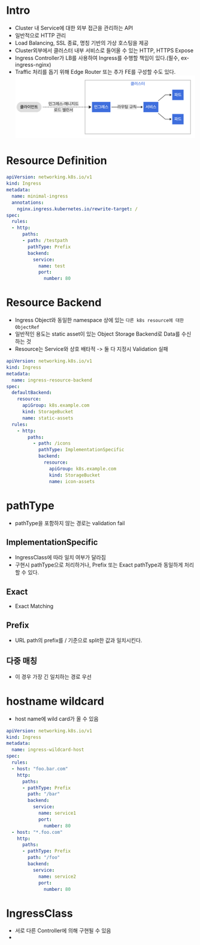 # Intro
- Cluster 내 Service에 대한 외부 접근을 관리하는 API
- 일반적으로 HTTP 관리
- Load Balancing, SSL 종료, 명칭 기반의 가상 호스팅을 제공
- Cluster외부에서 클러스터 내부 서비스로 들어올 수 있는 HTTP, HTTPS Expose
- Ingress Controller가 LB를 사용하여 Ingress를 수행할 책임이 있다.(필수, ex-ingress-nginx)
- Traffic 처리를 돕기 위해 Edge Router 또는 추가 FE를 구성할 수도 있다.
![](./images/ingress.png)

# Resource Definition
```yaml
apiVersion: networking.k8s.io/v1
kind: Ingress
metadata:
  name: minimal-ingress
  annotations:
    nginx.ingress.kubernetes.io/rewrite-target: /
spec:
  rules:
  - http:
      paths:
      - path: /testpath
        pathType: Prefix
        backend:
          service:
            name: test
            port:
              number: 80
```

# Resource Backend
- Ingress Object와 동일한 namespace 상에 있는 `다른 k8s resource에 대한 ObjectRef`
- 일반적인 용도는 static asset이 있는 Object Storage Backend로 Data를 수신하는 것
- Resource는 Service와 상호 배타적 -> 둘 다 지정시 Validation 실패
```yaml
apiVersion: networking.k8s.io/v1
kind: Ingress
metadata:
  name: ingress-resource-backend
spec:
  defaultBackend:
    resource:
      apiGroup: k8s.example.com
      kind: StorageBucket
      name: static-assets
  rules:
    - http:
        paths:
          - path: /icons
            pathType: ImplementationSpecific
            backend:
              resource:
                apiGroup: k8s.example.com
                kind: StorageBucket
                name: icon-assets
```
# pathType
- pathType을 포함하지 않는 경로는 validation fail
## ImplementationSpecific
- IngressClass에 따라 일치 여부가 달라짐
- 구현시 pathType으로 처리하거나, Prefix 또는 Exact pathType과 동일하게 처리할 수 있다.
## Exact
- Exact Matching
## Prefix
- URL path의 prefix를 / 기준으로 split한 값과 일치시킨다.

## 다중 매칭
- 이 경우 가장 긴 일치하는 경로 우선

# hostname wildcard
- host name에 wild card가 올 수 있음
```yaml
apiVersion: networking.k8s.io/v1
kind: Ingress
metadata:
  name: ingress-wildcard-host
spec:
  rules:
  - host: "foo.bar.com"
    http:
      paths:
      - pathType: Prefix
        path: "/bar"
        backend:
          service:
            name: service1
            port:
              number: 80
  - host: "*.foo.com"
    http:
      paths:
      - pathType: Prefix
        path: "/foo"
        backend:
          service:
            name: service2
            port:
              number: 80
```

# IngressClass
- 서로 다른 Controller에 의해 구현될 수 있음
- 